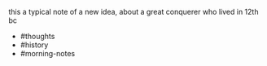 this a typical note of a new idea, about a great conquerer who lived in 12th bc
- #thoughts
- #history
- #morning-notes